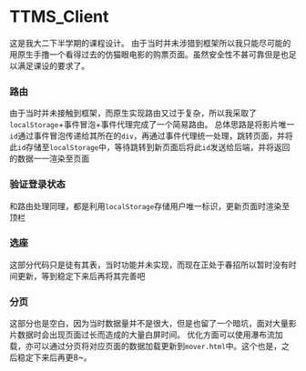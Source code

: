 # TTMS_Client
这是我大二下半学期的课程设计。
由于当时并未涉猎到框架所以我只能尽可能的用原生手撸一个看得过去的仿猫眼电影的购票页面。虽然安全性不甚可靠但是也足以满足课设的要求了。

### 路由
由于当时并未接触到框架，而原生实现路由又过于复杂，所以我采取了`localStorage`+事件冒泡+事件代理完成了一个简易路由。
总体思路是将影片唯一`id`通过事件冒泡传递给其所在的`div`，再通过事件代理统一处理，跳转页面，并将此`id`存储至`localStorage`中，等待跳转到新页面后将此`id`发送给后端，并将返回的数据一一渲染至页面

### 验证登录状态
和路由处理同理，都是利用`localStorage`存储用户唯一标识，更新页面时渲染至顶栏

### 选座
这部分代码只是徒有其表，当时功能并未实现，而现在正处于春招所以暂时没有时间更新，等到稳定下来后再将其完善吧

### 分页
这部分也是空白，因为当时数据量并不是很大，但是也留了一个暗坑，面对大量影片数据时会出现页面过长而造成的大量白屏时间。
优化方面可以使用瀑布流加载，亦可以通过分页将对应页面的数据加载更新到`mover.html`中。这个也是，之后稳定下来后再更8~。
